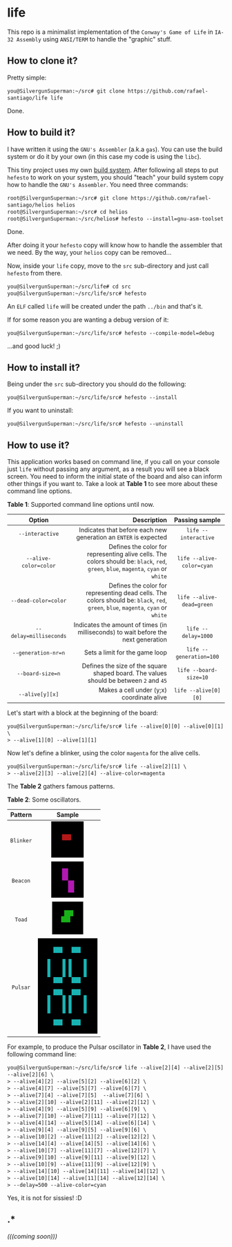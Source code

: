 # life

This repo is a minimalist implementation of the ``Conway's Game of Life`` in ``IA-32 Assembly`` using
``ANSI/TERM`` to handle the "graphic" stuff.

## How to clone it?

Pretty simple:

```
you@SilvergunSuperman:~/src# git clone https://github.com/rafael-santiago/life life
```

Done.

## How to build it?

I have written it using the ``GNU's Assembler`` (a.k.a ``gas``). You can use the build system or do it
by your own (in this case my code is using the ``libc``).

This tiny project uses my own [build system](https://github.com/rafael-santiago/hefesto). After following
all steps to put ``hefesto`` to work on your system, you should "teach" your build system copy how to handle the
``GNU's Assembler``. You need three commands:

```
root@SilvergunSuperman:~/src# git clone https://github.com/rafael-santiago/helios helios
root@SilvergunSuperman:~/src# cd helios
root@SilvergunSuperman:~/src/helios# hefesto --install=gnu-asm-toolset
```

Done.

After doing it your ``hefesto`` copy will know how to handle the assembler that we need. By the way, your
``helios`` copy can be removed...

Now, inside your ``life`` copy, move to the ``src`` sub-directory and just call ``hefesto`` from there.

```
you@SilvergunSuperman:~/src/life# cd src
you@SilvergunSuperman:~/src/life/src# hefesto
```

An ``ELF`` called ``life`` will be created under the path ``../bin`` and that's it.

If for some reason you are wanting a debug version of it:

```
you@SilvergunSuperman:~/src/life/src# hefesto --compile-model=debug
```

...and good luck! ;)

## How to install it?

Being under the ``src`` sub-directory you should do the following:

```
you@SilvergunSuperman:~/src/life/src# hefesto --install
```

If you want to uninstall:

```
you@SilvergunSuperman:~/src/life/src# hefesto --uninstall
```

## How to use it?

This application works based on command line, if you call on your console just ``life`` without passing any argument, as a result
you will see a black screen. You need to inform the initial state of the board and also can inform other things if you want to. Take a look
at **Table 1** to see more about these command line options.

**Table 1**: Supported command line options until now.

|**Option**| **Description** | **Passing sample** |
|:--------:|----------------:|:----------:|
|``--interactive``          | Indicates that before each new generation an ``ENTER`` is expected | ``life --interactive`` |
|``--alive-color=color``  | Defines the color for representing alive cells. The colors should  be: ``black``, ``red``, ``green``, ``blue``, ``magenta``, ``cyan`` or ``white`` | ``life --alive-color=cyan`` |
|``--dead-color=color``   | Defines the color for representing dead cells. The colors should be: ``black``, ``red``, ``green``, ``blue``, ``magenta``, ``cyan`` or ``white`` | ``life --alive-dead=green`` |
|``--delay=milliseconds`` | Indicates the amount of times (in milliseconds) to wait before the next generation | ``life --delay=1000`` |
|``--generation-nr=n``      | Sets a limit for the game loop | ``life --generation=100`` |
|``--board-size=n``         | Defines the size of the square shaped board. The values should be between ``2`` and ``45`` | ``life --board-size=10`` |
|``--alive[y][x]``        | Makes a cell under (y;x) coordinate alive | ``life --alive[0][0]`` |

Let's start with a block at the beginning of the board:

```
you@SilvergunSuperman:~/src/life/src# life --alive[0][0] --alive[0][1] \
> --alive[1][0] --alive[1][1]
```

Now let's define a blinker, using the color ``magenta`` for the alive cells.


```
you@SilvergunSuperman:~/src/life/src# life --alive[2][1] \
> --alive[2][3] --alive[2][4] --alive-color=magenta
```

The **Table 2** gathers famous patterns.

**Table 2**: Some oscillators.

| **Pattern** |                                      **Sample**                                      |
|:-----------:|:------------------------------------------------------------------------------------:|
| ``Blinker`` | ![blinker](https://github.com/rafael-santiago/life/blob/master/etc/life-blinker.gif) |
| ``Beacon``  | ![beacon](https://github.com/rafael-santiago/life/blob/master/etc/life-beacon.gif)   |
| ``Toad``    | ![toad](https://github.com/rafael-santiago/life/blob/master/etc/life-toad.gif)       |
| ``Pulsar``  | ![pulsar](https://github.com/rafael-santiago/life/blob/master/etc/life-pulsar.gif)   |

For example, to produce the Pulsar oscillator in **Table 2**, I have used the following command line:

```
you@SilvergunSuperman:~/src/life/src# life --alive[2][4] --alive[2][5] --alive[2][6] \
> --alive[4][2] --alive[5][2] --alive[6][2] \
> --alive[4][7] --alive[5][7] --alive[6][7] \
> --alive[7][4] --alive[7][5]  --alive[7][6] \
> --alive[2][10] --alive[2][11] --alive[2][12] \
> --alive[4][9] --alive[5][9] --alive[6][9] \
> --alive[7][10] --alive[7][11] --alive[7][12] \
> --alive[4][14] --alive[5][14] --alive[6][14] \
> --alive[9][4] --alive[9][5] --alive[9][6] \
> --alive[10][2] --alive[11][2] --alive[12][2] \
> --alive[14][4] --alive[14][5] --alive[14][6] \
> --alive[10][7] --alive[11][7] --alive[12][7] \
> --alive[9][10] --alive[9][11] --alive[9][12] \
> --alive[10][9] --alive[11][9] --alive[12][9] \
> --alive[14][10] --alive[14][11] --alive[14][12] \
> --alive[10][14] --alive[11][14] --alive[12][14] \
> --delay=500 --alive-color=cyan
```
Yes, it is not for sissies! :D

## .*

*(((coming soon)))*
